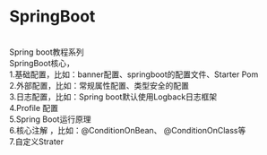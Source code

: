 # SpringBoot
<br>Spring boot教程系列
<br>SpringBoot核心，
<br>1.基础配置，比如：banner配置、springboot的配置文件、Starter Pom
<br>2.外部配置，比如：常规属性配置、类型安全的配置
<br>3.日志配置，比如：Spring boot默认使用Logback日志框架
<br>4.Profile 配置
<br>5.Spring Boot运行原理
<br>6.核心注解 ，比如：@ConditionOnBean、 @ConditionOnClass等
<br>7.自定义Strater
